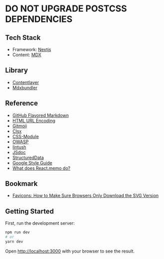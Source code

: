 # DO NOT UPGRADE POSTCSS DEPENDENCIES

## Tech Stack

- Framework: [Nextjs](https://nextjs.org/)
- Content: [MDX](https://github.com/mdx-js/mdx)

## Library
- [Contentlayer](https://github.com/contentlayerdev/contentlayer)
- [Mdxbundler](https://github.com/kentcdodds/mdx-bundler)


## Reference
- [GitHub Flavored Markdown](https://github.github.com/gfm/)
- [HTML URL Encoding](https://www.w3schools.com/tags/ref_urlencode.ASP)
- [Gitmoji](https://gitmoji.dev/)
- [Clsx](https://surajsharma.net/blog/conditionally-apply-classes-in-react)
- [CSS-Module](https://github.com/css-modules/css-modules)
- [OWASP](https://github.com/0xRadi/OWASP-Web-Checklist)
- [lintush](https://github.com/google/lintush)
- [JSdoc](https://google.github.io/styleguide/jsguide.html#jsdoc-top-file-level-comments)
- [StructuredData](https://web.dev/structured-data/)
- [Google Style Guide](https://developers.google.com/style)
- [What does React.memo do?](https://www.deployhq.com/blog/react-memo)

## Bookmark
- [Favicons: How to Make Sure Browsers Only Download the SVG Version
](https://css-tricks.com/favicons-how-to-make-sure-browsers-only-download-the-svg-version/)
## Getting Started

First, run the development server:

```bash
npm run dev
# or
yarn dev
```

Open [http://localhost:3000](http://localhost:3000) with your browser to see the result.
